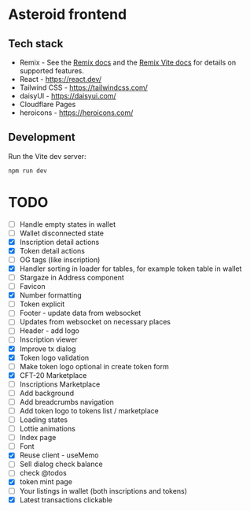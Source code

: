 # Asteroid frontend

## Tech stack
- Remix - See the [Remix docs](https://remix.run/docs) and the [Remix Vite docs](https://remix.run/docs/en/main/future/vite) for details on supported features.
- React - https://react.dev/
- Tailwind CSS - https://tailwindcss.com/
- daisyUI - https://daisyui.com/
- Cloudflare Pages
- heroicons - https://heroicons.com/

## Development

Run the Vite dev server:

```bash
npm run dev
```


# TODO

- [ ] Handle empty states in wallet
- [ ] Wallet disconnected state
- [x] Inscription detail actions
- [x] Token detail actions
- [ ] OG tags (like inscription)
- [x] Handler sorting in loader for tables, for example token table in wallet
- [ ] Stargaze in Address component
- [ ] Favicon
- [x] Number formatting
- [ ] Token explicit
- [ ] Footer - update data from websocket
- [ ] Updates from websocket on necessary places
- [ ] Header - add logo
- [ ] Inscription viewer
- [x] Improve tx dialog
- [x] Token logo validation
- [ ] Make token logo optional in create token form
- [x] CFT-20 Marketplace
- [ ] Inscriptions Marketplace
- [ ] Add background
- [ ] Add breadcrumbs navigation
- [ ] Add token logo to tokens list / marketplace 
- [ ] Loading states
- [ ] Lottie animations
- [ ] Index page
- [ ] Font
- [x] Reuse client - useMemo
- [ ] Sell dialog check balance
- [ ] check @todos
- [x] token mint page
- [ ] Your listings in wallet (both inscriptions and tokens)
- [x] Latest transactions clickable